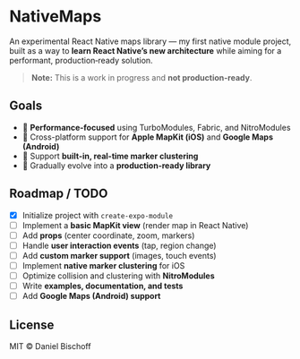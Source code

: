 # NativeMaps

An experimental React Native maps library — my first native module project, built as a way to **learn React Native’s new architecture** while aiming for a performant, production‑ready solution.

> **Note:** This is a work in progress and **not production-ready**.

## Goals

- 🚀 **Performance-focused** using TurboModules, Fabric, and NitroModules
- 🍏 Cross-platform support for **Apple MapKit (iOS)** and **Google Maps (Android)**
- 📍 Support **built-in, real-time marker clustering**
- 🔌 Gradually evolve into a **production-ready library**

## Roadmap / TODO

- [x] Initialize project with `create-expo-module`
- [ ] Implement a **basic MapKit view** (render map in React Native)
- [ ] Add **props** (center coordinate, zoom, markers)
- [ ] Handle **user interaction events** (tap, region change)
- [ ] Add **custom marker support** (images, touch events)
- [ ] Implement **native marker clustering** for iOS
- [ ] Optimize collision and clustering with **NitroModules**
- [ ] Write **examples, documentation, and tests**
- [ ] Add **Google Maps (Android) support**

## License

MIT © Daniel Bischoff
